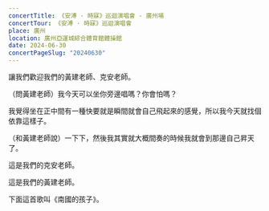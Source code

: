 ```yaml
---
concertTitle: 《安溥 · 時寐》巡迴演唱會 - 廣州場
concertTour: 《安溥 · 時寐》巡迴演唱會
place: 廣州
location: 廣州亞運城綜合體育館體操館
date: 2024-06-30
concertPageSlug: "20240630"
---
```

讓我們歡迎我們的黃建老師、克安老師。

（問黃建老師）我今天可以坐你旁邊唱嗎？你會怕嗎？

我覺得坐在正中間有一種快要就是瞬間就會自己飛起來的感覺，所以我今天就找個依靠這樣子。

（和黃建老師說）一下下，然後我其實就大概間奏的時候我就會到那邊自己昇天了。

這是我們的克安老師。

這是我們的黃建老師。

下面這首歌叫《南國的孩子》。